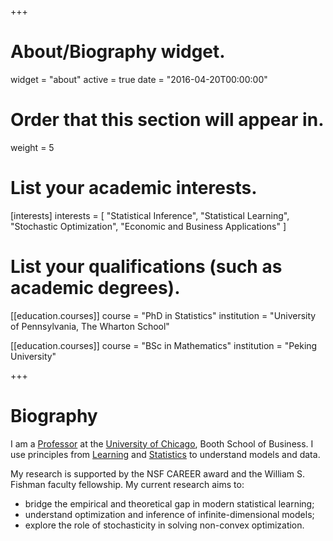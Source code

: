 +++
# About/Biography widget.
widget = "about"
active = true
date = "2016-04-20T00:00:00"

# Order that this section will appear in.
weight = 5

# List your academic interests.
[interests]
  interests = [
    "Statistical Inference",
    "Statistical Learning",
    "Stochastic Optimization",
    "Economic and Business Applications"
  ]

# List your qualifications (such as academic degrees).
[[education.courses]]
  course = "PhD in Statistics"
  institution = "University of Pennsylvania, The Wharton School"

[[education.courses]]
  course = "BSc in Mathematics"
  institution = "Peking University"

+++

# Biography

I am a [Professor](https://www.chicagobooth.edu/faculty/directory/l/tengyuan-liang) at the [University of Chicago](https://www.uchicago.edu), Booth School of Business. I use principles from [Learning](https://en.wikipedia.org/wiki/Computational_learning_theory) and [Statistics](https://en.wikipedia.org/wiki/Mathematical_statistics) to understand models and data.

My research is supported by the NSF CAREER award and the William S. Fishman faculty fellowship. My current research aims to:

- bridge the empirical and theoretical gap in modern statistical learning;
- understand optimization and inference of infinite-dimensional models;
- explore the role of stochasticity in solving non-convex optimization.

<!-- His CV can be found [here](pdf/Liang-CV.pdf). -->
